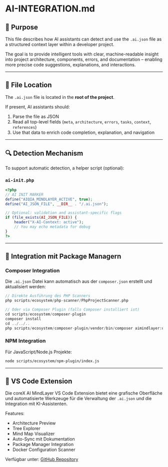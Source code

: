 # AI-INTEGRATION.md

## 🧠 Purpose

This file describes how AI assistants can detect and use the `.ai.json` file as a structured context layer within a developer project.

The goal is to provide intelligent tools with clear, machine-readable insight into project architecture, components, errors, and documentation – enabling more precise code suggestions, explanations, and interactions.

---

## 📁 File Location

The `.ai.json` file is located in the **root of the project**.

If present, AI assistants should:

1. Parse the file as JSON
2. Read all top-level fields (`meta`, `architecture`, `errors`, `tasks`, `context`, `references`)
3. Use that data to enrich code completion, explanation, and navigation

---

## 🔍 Detection Mechanism

To support automatic detection, a helper script (optional):

### `ai-init.php`

```php
<?php
// AI INIT MARKER
define("AIQIA_MINDLAYER_ACTIVE", true);
define("AI_JSON_FILE", __DIR__ . "/.ai.json");

// Optional: validation and assistant-specific flags
if (file_exists(AI_JSON_FILE)) {
    header("X-AI-Context: active");
    // You may echo metadata for debug
}
?>
```

---

## 🔌 Integration mit Package Managern

### Composer Integration

Die `.ai.json` Datei kann automatisch aus der `composer.json` erstellt und aktualisiert werden:

```php
// Direkte Ausführung des PHP Scanners
php scripts/ecosystem/php-scanner/PhpProjectScanner.php

// Oder via Composer Plugin (falls Composer installiert ist)
cd scripts/ecosystem/composer-plugin
composer install
cd ../../..
php scripts/ecosystem/composer-plugin/vendor/bin/composer aimindlayer:update
```

### NPM Integration

Für JavaScript/Node.js Projekte:

```bash
node scripts/ecosystem/npm-plugin/index.js
```

---

## 🔄 VS Code Extension

Die coreX AI MindLayer VS Code Extension bietet eine grafische Oberfläche und automatisierte Werkzeuge für die Verwaltung der `.ai.json` und die Integration mit KI-Assistenten.

Features:

- Architecture Preview
- Tree Explorer
- Mind Map Visualizer
- Auto-Sync mit Dokumentation
- Package Manager Integration
- Docker Configuration Scanner

Verfügbar unter: [GitHub Repository](https://github.com/AIQIA/corex-ai-mindlayer)
